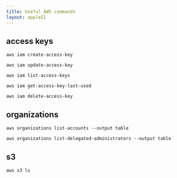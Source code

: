 ```yaml
---
title: Useful AWS commands
layout: appleII
---
```


access keys
-----------

```
aws iam create-access-key

aws iam update-access-key

aws iam list-access-keys

aws iam get-access-key-last-used

aws iam delete-access-key
```

organizations
-------------

```
aws organizations list-accounts --output table

aws organizations list-delegated-administrators --output table
```

s3
--

```
aws s3 ls
```
